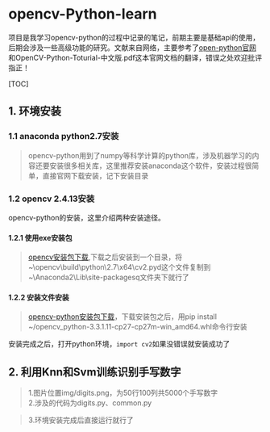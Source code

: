 ﻿opencv-Python-learn
============================
项目是我学习opencv-python的过程中记录的笔记，前期主要是基础api的使用，后期会涉及一些高级功能的研究。文献来自网络，主要参考了[open-python官网](http://opencv-python-tutroals.readthedocs.io/en/latest/)和OpenCV-Python-Toturial-中文版.pdf这本官网文档的翻译，错误之处欢迎批评指正！

[TOC]

## 1. 环境安装  
### 1.1 anaconda python2.7安装 

> opencv-python用到了numpy等科学计算的python库，涉及机器学习的内容还要安装很多相关库，这里推荐安装anaconda这个软件，安装过程很简单，直接官网下载安装，记下安装目录

### 1.2 opencv 2.4.13安装  
opencv-python的安装，这里介绍两种安装途径。
 
#### 1.2.1 使用exe安装包

> [opencv安装包下载](https://sourceforge.net/projects/opencvlibrary/files/opencv-win/2.4.13/opencv-2.4.13.4-vc14.exe/download),下载之后安装到一个目录，将~\opencv\build\python\2.7\x64\cv2.pyd这个文件复制到~\Anaconda2\Lib\site-packagesq文件夹下就行了

#### 1.2.2 安装文件安装

> [opencv-python安装包下载](https://pypi.python.org/pypi/opencv-python)，下载安装包之后，用pip install ~/opencv_python-3.3.1.11-cp27-cp27m-win_amd64.whl命令行安装

安装完成之后，打开python环境，`import cv2`如果没错误就安装成功了
 
## 2. 利用Knn和Svm训练识别手写数字  
>1.图片位置img/digits.png，为50行100列共5000个手写数字  
>2.涉及的代码为digits.py、common.py  

>3.环境安装完成后直接运行就行了
